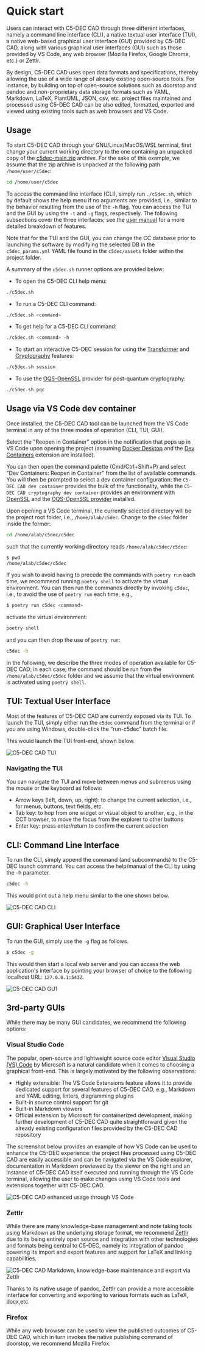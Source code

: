# Quick start

Users can interact with C5-DEC CAD through three different interfaces, namely a command line interface (CLI), a native textual user interface (TUI), a native web-based graphical user interface (GUI) provided by C5-DEC CAD, along with various graphical user interfaces (GUI) such as those provided by VS Code, any web browser (Mozilla Firefox, Google Chrome, etc.) or Zettlr.

By design, C5-DEC CAD uses open data formats and specifications, thereby allowing the use of a wide range of already existing open-source tools. For instance, by building on top of open-source solutions such as doorstop and pandoc and non-proprietary data storage formats such as YAML, Markdown, LaTeX, PlantUML, JSON, csv, etc. project files maintained and processed using C5-DEC CAD can be also edited, formatted, exported and viewed using existing tools such as web browsers and VS Code.

## Usage

To start C5-DEC CAD through your GNU/Linux/MacOS/WSL terminal, first change your current working directory to the one containing an unpacked copy of the [c5dec-main.zip](https://github.com/AbstractionsLab/c5dec/archive/refs/heads/main.zip) archive. For the sake of this example, we assume that the zip archive is unpacked at the following path `/home/user/c5dec`:

```sh
cd /home/user/c5dec
```

To access the command line interface (CLI), simply run `./c5dec.sh`, which by default shows the help menu if no arguments are provided, i.e., similar to the behavior resulting from the use of the `-h` flag. You can access the TUI and the GUI by using the `-t` and `-g` flags, respectively. The following subsections cover the three interfaces; see the [user manual](./overview.md) for a more detailed breakdown of features.

Note that for the TUI and the GUI, you can change the CC database prior to launching the software by modifying the selected DB in the `c5dec_params.yml` YAML file found in the `c5dec/assets` folder within the project folder.

A summary of the `c5dec.sh` runner options are provided below:

- To open the C5-DEC CLI help menu:

```sh
./c5dec.sh
```

- To run a C5-DEC CLI command:

```sh
./c5dec.sh <command>
```

- To get help for a C5-DEC CLI command:

```sh
./c5dec.sh <command> -h
```

- To start an interactive C5-DEC session for using the [Transformer](./docs/manual/transformer.md) and [Cryptography](./docs/manual/cryptography.md) features:

```sh
./c5dec.sh session
```

- To use the [OQS-OpenSSL](./docs/manual/cryptography.md#post-quantum-cryptography-pqc) provider for post-quantum cryptography:

```sh
./c5dec.sh pqc
```

## Usage via VS Code dev container

Once installed, the C5-DEC CAD tool can be launched from the VS Code terminal in any of the three modes of operation (CLI, TUI, GUI).

Select the "Reopen in Container" option in the notification that pops up in VS Code upon opening the project (assuming [Docker Desktop](https://www.docker.com/products/docker-desktop/) and the [Dev Containers](https://marketplace.visualstudio.com/items?itemName=ms-vscode-remote.remote-containers) extension are installed).

You can then open the command palette (Cmd/Ctrl+Shift+P) and select "Dev Containers: Reopen in Container" from the list of available commands. You will then be prompted to select a dev container configuration: the `C5-DEC CAD dev container` provides the bulk of the functionality, while the `C5-DEC CAD cryptography dev container` provides an environment with [OpenSSL](https://docs.openssl.org/master/man7/ossl-guide-libcrypto-introduction/) and the [OQS-OpenSSL provider](https://github.com/open-quantum-safe/oqs-provider) installed.

Upon opening a VS Code terminal, the currently selected directory will be the project root folder, i.e., `/home/alab/c5dec`. Change to the `c5dec` folder inside the former:

```sh
cd /home/alab/c5dec/c5dec
```

such that the currently working directory reads `/home/alab/c5dec/c5dec`:

```sh
$ pwd
/home/alab/c5dec/c5dec
```

If you wish to avoid having to precede the commands with `poetry run` each time, we recommend running `poetry shell` to activate the virtual environment. You can then run the commands directly by invoking `c5dec`, i.e., to avoid the use of `poetry run` each time, e.g.,

```sh
$ poetry run c5dec <command>
```

activate the virtual environment:

```sh
poetry shell
```

and you can then drop the use of `poetry run`:

```sh
c5dec -h
```

In the following, we describe the three modes of operation available for C5-DEC CAD; in each case, the command should be run from the `/home/alab/c5dec/c5dec` folder and we assume that the virtual environment is activated using `poetry shell`.

## TUI: Textual User Interface

Most of the features of C5-DEC CAD are currently exposed via its TUI. To launch the TUI, simply either run the `c5dec` command from the terminal or if you are using Windows, double-click the “run-c5dec” batch file.

This would launch the TUI front-end, shown below.

![C5-DEC CAD TUI](./_figures/c5dec-cad-tui.png)

### Navigating the TUI

You can navigate the TUI and move between menus and submenus using the mouse or the keyboard as follows:

- Arrow keys (left, down, up, right): to change the current selection, i.e., for menus, buttons, text fields, etc.
- Tab key: to hop from one widget or visual object to another, e.g., in the CCT browser, to move the focus from the explorer to other buttons
- Enter key: press enter/return to confirm the current selection

## CLI: Command Line Interface

To run the CLI, simply append the command (and subcommands) to the C5-DEC launch command. You can access the help/manual of the CLI by using the -h parameter.

```sh
c5dec -h
```

This would print out a help menu similar to the one shown below.

![C5-DEC CAD CLI](./_figures/c5dec-cli.png)

## GUI: Graphical User Interface

To run the GUI, simply use the `-g` flag as follows.

```sh
$ c5dec -g
```

This would then start a local web server and you can access the web application's interface by pointing your browser of choice to the following localhost URL: `127.0.0.1:5432`.

![C5-DEC CAD GU1](./_figures/c5dec-cad-gui-cct-browser.png)

## 3rd-party GUIs

While there may be many GUI candidates, we recommend the following options:

### Visual Studio Code

The popular, open-source and lightweight source code editor [Visual Studio (VS) Code](https://code.visualstudio.com/) by Microsoft is a natural candidate when it comes to choosing a graphical front-end. This is largely motivated by the following observations:

- Highly extensible: The VS Code Extensions feature allows it to provide dedicated support for several features of C5-DEC CAD, e.g., Markdown and YAML editing, linters, diagramming plugins
- Built-in source control support for git
- Built-in Markdown viewers
- Official extension by Microsoft for containerized development, making further development of C5-DEC CAD quite straightforward given the already existing configuration files provided by the C5-DEC CAD repository

The screenshot below provides an example of how VS Code can be used to enhance the C5-DEC experience: the project files processed using C5-DEC CAD are easily accessible and can be navigated via the VS Code explorer, documentation in Markdown previewed by the viewer on the right and an instance of C5-DEC CAD itself executed and running through the VS Code terminal, allowing the user to make changes using VS Code tools and extensions together with C5-DEC CAD.

![C5-DEC CAD enhanced usage through VS Code](./_figures/c5dec-cad-vscode-gui.png)

### Zettlr

While there are many knowledge-base management and note taking tools using Markdown as the underlying storage format, we recommend [Zettlr](https://www.zettlr.com/) due to its being entirely open source and integration with other technologies and formats being central to C5-DEC, namely its integration of pandoc powering its import and export features and support for LaTeX and linking capabilities.

![C5-DEC CAD Markdown, knowledge-base maintenance and export via Zettlr](./_figures/c5dec-cad-zettlr-gui.png)


Thanks to its native usage of pandoc, Zettlr can provide a more accessible interface for converting and exporting to various formats such as LaTeX, docx,etc.

### Firefox

While any web browser can be used to view the published outcomes of C5-DEC CAD, which in turn invokes the native publishing command of doorstop, we recommend Mozilla Firefox.
